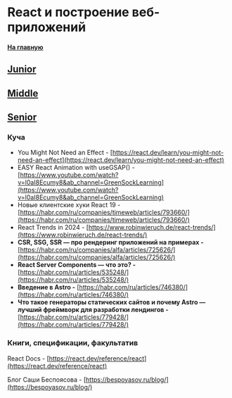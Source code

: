 # React и построение веб-приложений

#### [На главную](README.md)

## [Junior](REACT_AND_OTHERS/Junior.md)

## [Middle](REACT_AND_OTHERS/Middle.md)

## [Senior](REACT_AND_OTHERS/Senior.md)

### Куча

- You Might Not Need an Effect - [https://react.dev/learn/you-might-not-need-an-effect](https://react.dev/learn/you-might-not-need-an-effect)
- EASY React Animation with useGSAP() - [https://www.youtube.com/watch?v=l0aI8Ecumy8&ab_channel=GreenSockLearning](https://www.youtube.com/watch?v=l0aI8Ecumy8&ab_channel=GreenSockLearning)
- Новые клиентские хуки React 19 - [https://habr.com/ru/companies/timeweb/articles/793660/](https://habr.com/ru/companies/timeweb/articles/793660/)
- React Trends in 2024 - [https://www.robinwieruch.de/react-trends/](https://www.robinwieruch.de/react-trends/)
- **CSR, SSG, SSR — про рендеринг приложений на примерах -** [https://habr.com/ru/companies/alfa/articles/725626/](https://habr.com/ru/companies/alfa/articles/725626/)
- **React Server Components — что это? -** [https://habr.com/ru/articles/535248/](https://habr.com/ru/articles/535248/)
- **Введение в Astro -** [https://habr.com/ru/articles/746380/](https://habr.com/ru/articles/746380/)
- **Что такое генераторы статических сайтов и почему Astro — лучший фреймворк для разработки лендингов -** [https://habr.com/ru/articles/779428/](https://habr.com/ru/articles/779428/)

### Книги, спецификации, факультатив

React Docs - [https://react.dev/reference/react](https://react.dev/reference/react)

Блог Саши Беспоясова - [https://bespoyasov.ru/blog/](https://bespoyasov.ru/blog/)
